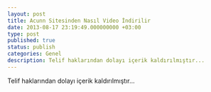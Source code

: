 ```yaml
---
layout: post
title: Acunn Sitesinden Nasıl Video İndirilir
date: 2013-08-17 23:19:49.000000000 +03:00
type: post
published: true
status: publish
categories: Genel
description: Telif haklarından dolayı içerik kaldırılmıştır...
---
```

Telif haklarından dolayı içerik kaldırılmıştır...
